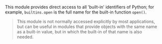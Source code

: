 This module provides direct access to all 'built-in' identifiers of Python; for example, `builtins.open` is the full name for the built-in function `open()`.

> This module is not normally accessed explicitly by most applications, but can be useful in modules that provide objects with the same name as a built-in value, but in which the built-in of that name is also needed.
